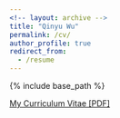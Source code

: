 ```yaml
---
<!-- layout: archive -->
title: "Qinyu Wu"
permalink: /cv/
author_profile: true
redirect_from:
  - /resume
---
```


{% include base_path %}

[My Curriculum Vitae [PDF]](https://QinYuWu.github.io/CV_onli.pdf)

<!-- <embed src="http://QinYuWu.com/files/Curriculum_Vitae.pdf" width="650" height="1800" type='application/pdf'> -->
